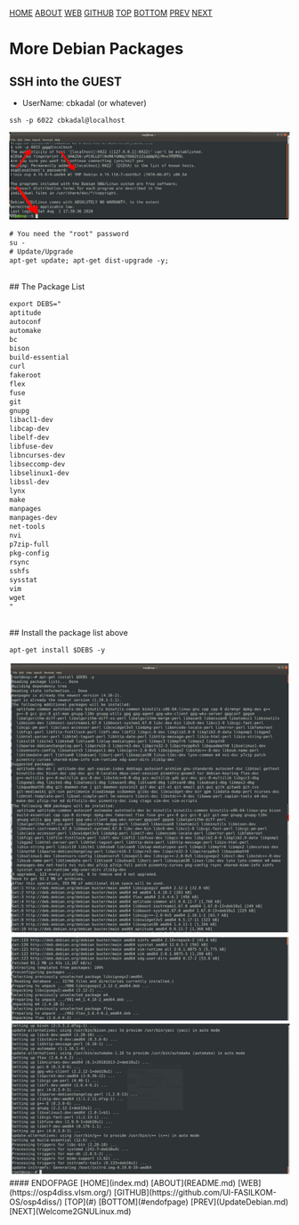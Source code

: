 ---
---

[HOME](index.md)
[ABOUT](README.md)
[WEB](https://osp4diss.vlsm.org/)
[GITHUB](https://github.com/UI-FASILKOM-OS/osp4diss/)
[TOP](#)
[BOTTOM](#endofpage)
[PREV](UpdateDebian.md)
[NEXT](Welcome2GNULinux.md)

# More Debian Packages

## SSH into the GUEST

* UserName: cbkadal (or whatever)

```
ssh -p 6022 cbkadal@localhost
```

<img src="pictures/H-OSP-08.jpg"  width="960">

```
# You need the "root" password
su -
# Update/Upgrade
apt-get update; apt-get dist-upgrade -y;
```
<br>
## The Package List

```
export DEBS="
aptitude
autoconf
automake 
bc
bison
build-essential
curl
fakeroot
flex
fuse 
git
gnupg
libacl1-dev
libcap-dev
libelf-dev
libfuse-dev
libncurses-dev
libseccomp-dev
libselinux1-dev
libssl-dev
lynx
make
manpages
manpages-dev
net-tools
nvi
p7zip-full
pkg-config
rsync
sshfs
sysstat
vim
wget
"

```
<br>
## Install the package list above

```
apt-get install $DEBS -y
```

<img src="pictures/H-OSP-12.jpg"  width="960">

<br>
#### ENDOFPAGE
[HOME](index.md)
[ABOUT](README.md)
[WEB](https://osp4diss.vlsm.org/)
[GITHUB](https://github.com/UI-FASILKOM-OS/osp4diss/)
[TOP](#)
[BOTTOM](#endofpage)
[PREV](UpdateDebian.md)
[NEXT](Welcome2GNULinux.md)
<br>


